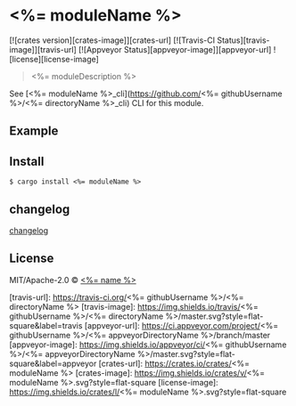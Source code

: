 # <%= moduleName %>

[![crates version][crates-image]][crates-url] [![Travis-CI Status][travis-image]][travis-url] [![Appveyor Status][appveyor-image]][appveyor-url] ![license][license-image]

> <%= moduleDescription %>

See [<%= moduleName %>_cli](https://github.com/<%= githubUsername %>/<%= directoryName %>_cli) CLI for this module.

## Example


## Install

```
$ cargo install <%= moduleName %>
```

## changelog

[changelog](./changelog.md)

## License

MIT/Apache-2.0 © [<%= name %>](<%= humanizedWebsite %>)

[travis-url]: https://travis-ci.org/<%= githubUsername %>/<%= directoryName %>
[travis-image]: https://img.shields.io/travis/<%= githubUsername %>/<%= directoryName %>/master.svg?style=flat-square&label=travis
[appveyor-url]: https://ci.appveyor.com/project/<%= githubUsername %>/<%= appveyorDirectoryName %>/branch/master
[appveyor-image]: https://img.shields.io/appveyor/ci/<%= githubUsername %>/<%= appveyorDirectoryName %>/master.svg?style=flat-square&label=appveyor
[crates-url]: https://crates.io/crates/<%= moduleName %>
[crates-image]: https://img.shields.io/crates/v/<%= moduleName %>.svg?style=flat-square
[license-image]: https://img.shields.io/crates/l/<%= moduleName %>.svg?style=flat-square
